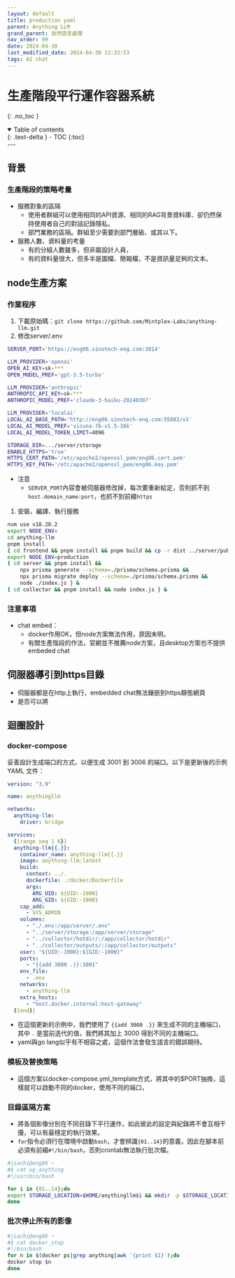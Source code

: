 ```yaml
---
layout: default
title: production yaml
parent: Anything LLM
grand_parent: 自然語言處理
nav_order: 99
date: 2024-04-30
last_modified_date: 2024-04-30 13:33:53
tags: AI chat
---
```



# 生產階段平行運作容器系統
{: .no_toc }

<details open markdown="block">
  <summary>
    Table of contents
  </summary>
  {: .text-delta }
- TOC
{:toc}
</details>
---

## 背景

### 生產階段的策略考量

- 服務對象的區隔
  - 使用者群組可以使用相同的API資源、相同的RAG背景資料庫、卻仍然保持使用者自己的對話記錄隱私。
  - 部門業務的區隔。群組至少需要到部門層級、或其以下。
- 服務人數、資料量的考量
  - 有的分組人數雖多，但非屬設計人員，
  - 有的資料量很大，但多半是圖檔、簡報檔，不是資訊量足夠的文本。

## node生產方案

### 作業程序

1. 下載原始碼：`git clone https://github.com/Mintplex-Labs/anything-llm.git`
2. 修改server/.env

```bash
SERVER_PORT='https://eng06.sinotech-eng.com:3014'

LLM_PROVIDER='openai'
OPEN_AI_KEY=sk-***
OPEN_MODEL_PREF='gpt-3.5-turbo'

LLM_PROVIDER='anthropic'
ANTHROPIC_API_KEY=sk-***
ANTHROPIC_MODEL_PREF='claude-3-haiku-20240307'

LLM_PROVIDER='localai'
LOCAL_AI_BASE_PATH='http://eng06.sinotech-eng.com:55083/v1'
LOCAL_AI_MODEL_PREF='vicuna-7b-v1.5-16k'
LOCAL_AI_MODEL_TOKEN_LIMIT=4096

STORAGE_DIR=.../server/storage
ENABLE_HTTPS='true'
HTTPS_CERT_PATH='/etc/apache2/openssl_pem/eng06.cert.pem'
HTTPS_KEY_PATH='/etc/apache2/openssl_pem/eng06.key.pem'
```

- 注意
  - `SERVER_PORT`內容會被伺服器修改掉，每次要重新給定，否則抓不到`host.domain_name:port`，也抓不到前綴`https`

1. 安裝、編譯、執行服務

```bash
nvm use v18.20.2
export NODE_ENV=
cd anything-llm
pnpm install
{ cd frontend && pnpm install && pnpm build && cp -r dist ../server/public } &
export NODE_ENV=production
{ cd server && pnpm install &&
    npx prisma generate --schema=./prisma/schema.prisma &&
    npx prisma migrate deploy --schema=./prisma/schema.prisma &&
    node ./index.js } &
{ cd collector && pnpm install && node index.js } &
```

### 注意事項

- chat embed：
  - docker作用OK，但node方案無法作用，原因未明。
  - 有關生產階段的作法，官網並不推薦node方案，且desktop方案也不提供embeded chat

## 伺服器導引到https目錄

- 伺服器都是在http上執行，embedded chat無法鑲嵌到https靜態網頁
- 是否可以將

## 迴圈設計

### docker-compose

妥善設計生成端口的方式，以便生成 3001 到 3006 的端口。以下是更新後的示例 YAML 文件：

```yaml
version: "3.9"

name: anythingllm

networks:
  anything-llm:
    driver: bridge

services:
  {{range seq 1 6}}
  anything-llm{{.}}:
    container_name: anything-llm{{.}}
    image: anything-llm:latest
    build:
      context: ../.
      dockerfile: ./docker/Dockerfile
      args:
        ARG_UID: ${UID:-1000}
        ARG_GID: ${GID:-1000}
    cap_add:
      - SYS_ADMIN
    volumes:
      - "./.env:/app/server/.env"
      - "../server/storage:/app/server/storage"
      - "../collector/hotdir/:/app/collector/hotdir"
      - "../collector/outputs/:/app/collector/outputs"
    user: "${UID:-1000}:${GID:-1000}"
    ports:
      - "{{add 3000 .}}:3001"
    env_file:
      - .env
    networks:
      - anything-llm
    extra_hosts:
      - "host.docker.internal:host-gateway"
  {{end}}
```

- 在這個更新的示例中，我們使用了 `{{add 3000 .}}` 來生成不同的主機端口，其中 `.` 是當前迭代的值，我們將其加上 3000 得到不同的主機端口。
- yaml與go lang似乎有不相容之處，這個作法會發生語言的錯誤期待。

### 模板及替換策略

- 這個方案以docker-compose.yml_template方式，將其中的$PORT抽換，這樣就可以啟動不同的docker，使用不同的端口，

### 目錄區隔方案

- 將各個影像分別在不同目錄下平行運作，如此彼此的設定與紀錄將不會互相干擾，可以有最穩定的執行效果。
- `for`指令必須行在環境中啟動`bash`，才會辨識`{01..14}`的意義，因此在腳本前必須有前綴`#!/bin/bash`，否則crontab無法執行批次檔。

```bash
#jiachi@eng06 ~
#$ cat up_anything
#!/usr/bin/bash

for i in {01..14};do
export STORAGE_LOCATION=$HOME/anythingllm$i && mkdir -p $STORAGE_LOCATION && touch "$STORAGE_LOCATION/.env" && docker run -d -p 30$i:3001 --cap-add SYS_ADMIN -v ${STORAGE_LOCATION}:/app/server/storage -v ${STORAGE_LOCATION}/.env:/app/server/.env -e STORAGE_DIR="/app/server/storage" --ip eng06.sinotech-eng.com mintplexlabs/anythingllm
done
```

### 批次停止所有的影像

```bash
#jiachi@eng06 ~
#$ cat docker_stop
#!/bin/bash
for n in $(docker ps|grep anything|awk '{print $1}');do
docker stop $n
done
```
